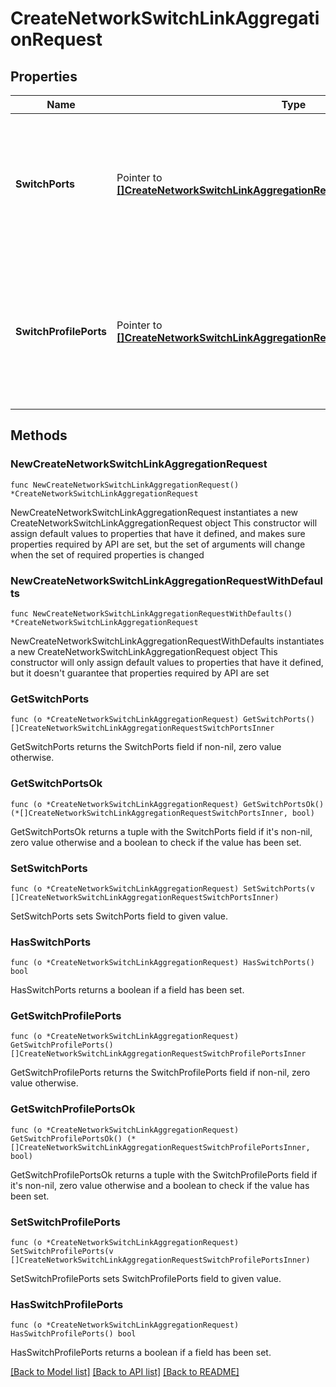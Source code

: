 # CreateNetworkSwitchLinkAggregationRequest

## Properties

Name | Type | Description | Notes
------------ | ------------- | ------------- | -------------
**SwitchPorts** | Pointer to [**[]CreateNetworkSwitchLinkAggregationRequestSwitchPortsInner**](CreateNetworkSwitchLinkAggregationRequestSwitchPortsInner.md) | Array of switch or stack ports for creating aggregation group. Minimum 2 and maximum 8 ports are supported. | [optional] 
**SwitchProfilePorts** | Pointer to [**[]CreateNetworkSwitchLinkAggregationRequestSwitchProfilePortsInner**](CreateNetworkSwitchLinkAggregationRequestSwitchProfilePortsInner.md) | Array of switch profile ports for creating aggregation group. Minimum 2 and maximum 8 ports are supported. | [optional] 

## Methods

### NewCreateNetworkSwitchLinkAggregationRequest

`func NewCreateNetworkSwitchLinkAggregationRequest() *CreateNetworkSwitchLinkAggregationRequest`

NewCreateNetworkSwitchLinkAggregationRequest instantiates a new CreateNetworkSwitchLinkAggregationRequest object
This constructor will assign default values to properties that have it defined,
and makes sure properties required by API are set, but the set of arguments
will change when the set of required properties is changed

### NewCreateNetworkSwitchLinkAggregationRequestWithDefaults

`func NewCreateNetworkSwitchLinkAggregationRequestWithDefaults() *CreateNetworkSwitchLinkAggregationRequest`

NewCreateNetworkSwitchLinkAggregationRequestWithDefaults instantiates a new CreateNetworkSwitchLinkAggregationRequest object
This constructor will only assign default values to properties that have it defined,
but it doesn't guarantee that properties required by API are set

### GetSwitchPorts

`func (o *CreateNetworkSwitchLinkAggregationRequest) GetSwitchPorts() []CreateNetworkSwitchLinkAggregationRequestSwitchPortsInner`

GetSwitchPorts returns the SwitchPorts field if non-nil, zero value otherwise.

### GetSwitchPortsOk

`func (o *CreateNetworkSwitchLinkAggregationRequest) GetSwitchPortsOk() (*[]CreateNetworkSwitchLinkAggregationRequestSwitchPortsInner, bool)`

GetSwitchPortsOk returns a tuple with the SwitchPorts field if it's non-nil, zero value otherwise
and a boolean to check if the value has been set.

### SetSwitchPorts

`func (o *CreateNetworkSwitchLinkAggregationRequest) SetSwitchPorts(v []CreateNetworkSwitchLinkAggregationRequestSwitchPortsInner)`

SetSwitchPorts sets SwitchPorts field to given value.

### HasSwitchPorts

`func (o *CreateNetworkSwitchLinkAggregationRequest) HasSwitchPorts() bool`

HasSwitchPorts returns a boolean if a field has been set.

### GetSwitchProfilePorts

`func (o *CreateNetworkSwitchLinkAggregationRequest) GetSwitchProfilePorts() []CreateNetworkSwitchLinkAggregationRequestSwitchProfilePortsInner`

GetSwitchProfilePorts returns the SwitchProfilePorts field if non-nil, zero value otherwise.

### GetSwitchProfilePortsOk

`func (o *CreateNetworkSwitchLinkAggregationRequest) GetSwitchProfilePortsOk() (*[]CreateNetworkSwitchLinkAggregationRequestSwitchProfilePortsInner, bool)`

GetSwitchProfilePortsOk returns a tuple with the SwitchProfilePorts field if it's non-nil, zero value otherwise
and a boolean to check if the value has been set.

### SetSwitchProfilePorts

`func (o *CreateNetworkSwitchLinkAggregationRequest) SetSwitchProfilePorts(v []CreateNetworkSwitchLinkAggregationRequestSwitchProfilePortsInner)`

SetSwitchProfilePorts sets SwitchProfilePorts field to given value.

### HasSwitchProfilePorts

`func (o *CreateNetworkSwitchLinkAggregationRequest) HasSwitchProfilePorts() bool`

HasSwitchProfilePorts returns a boolean if a field has been set.


[[Back to Model list]](../README.md#documentation-for-models) [[Back to API list]](../README.md#documentation-for-api-endpoints) [[Back to README]](../README.md)


